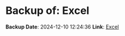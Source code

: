 # Backup of: Excel

**Backup Date**: 2024-12-10 12:24:36
**Link**: [Excel](https://przemienniki.net/export/przemienniki.xls)

